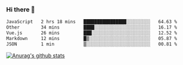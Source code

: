 ### Hi there 👋



<!--
**webB1an/webB1an** is a ✨ _special_ ✨ repository because its `README.md` (this file) appears on your GitHub profile.

Here are some ideas to get you started:

- 🔭 I’m currently working on ...
- 🌱 I’m currently learning ...
- 👯 I’m looking to collaborate on ...
- 🤔 I’m looking for help with ...
- 💬 Ask me about ...
- 📫 How to reach me: ...
- 😄 Pronouns: ...
- ⚡ Fun fact: ...
-->

<!--START_SECTION:waka-->

```txt
JavaScript   2 hrs 18 mins   ████████████████░░░░░░░░░   64.63 %
Other        34 mins         ████░░░░░░░░░░░░░░░░░░░░░   16.17 %
Vue.js       26 mins         ███░░░░░░░░░░░░░░░░░░░░░░   12.52 %
Markdown     12 mins         █▒░░░░░░░░░░░░░░░░░░░░░░░   05.87 %
JSON         1 min           ▒░░░░░░░░░░░░░░░░░░░░░░░░   00.81 %
```

<!--END_SECTION:waka-->


[![Anurag's github stats](https://github-readme-stats.vercel.app/api?username=webB1an&show_icons=true&theme=radical)](https://github.com/anuraghazra/github-readme-stats)

